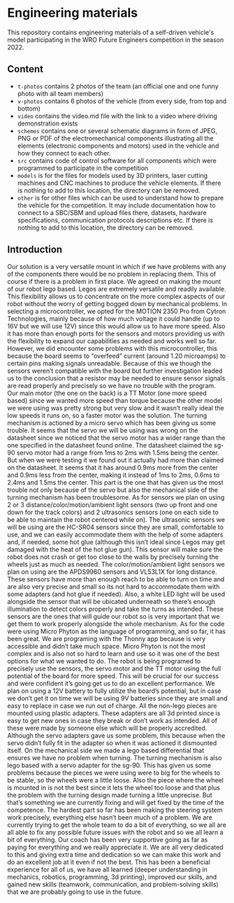 Engineering materials
====

This repository contains engineering materials of a self-driven vehicle's model participating in the WRO Future Engineers competition in the season 2022.

## Content

* `t-photos` contains 2 photos of the team (an official one and one funny photo with all team members)
* `v-photos` contains 6 photos of the vehicle (from every side, from top and bottom)
* `video` contains the video.md file with the link to a video where driving demonstration exists
* `schemes` contains one or several schematic diagrams in form of JPEG, PNG or PDF of the electromechanical components illustrating all the elements (electronic components and motors) used in the vehicle and how they connect to each other.
* `src` contains code of control software for all components which were programmed to participate in the competition
* `models` is for the files for models used by 3D printers, laser cutting machines and CNC machines to produce the vehicle elements. If there is nothing to add to this location, the directory can be removed.
* `other` is for other files which can be used to understand how to prepare the vehicle for the competition. It may include documentation how to connect to a SBC/SBM and upload files there, datasets, hardware specifications, communication protocols descriptions etc. If there is nothing to add to this location, the directory can be removed.

## Introduction

 Our solution is a very versatile mount in which if we have problems with any of the components there would be no problem in replacing them. This of course if there is a problem in first place. We agreed on making the mount of our robot lego based. Legos are extremely versatile and readily available. This flexibility allows us to concentrate on the more complex aspects of our robot without the worry of getting bogged down by mechanical problems. In selecting a microcontroller, we opted for the MOTION 2350 Pro from Cytron Technologies, mainly because of how much voltage it could handle (up to 16V but we will use 12V) since this would allow us to have more speed. Also it has more than enough ports for the sensors and motors providing us with the flexibility to expand our capabilities as needed and works well so far. However, we did encounter some problems with this microcontroller, this because the board seems to “overfeed” current (around 1.20 microamps) to certain pins making signals unreadable. Because of this we though the sensors weren’t compatible with the board but further investigation leaded us to the conclusion that a resistor may be needed to ensure sensor signals are read properly and precisely so we have no trouble with the program. Our main motor (the one on the back) is a TT Motor (one more speed based) since we wanted more speed than torque because the other model we were using was pretty strong but very slow and it wasn’t really ideal the low speeds it runs on, so a faster motor was the solution. The turning mechanism is actioned by a micro servo which has been giving us some trouble. It seems that the servo we will be using was wrong on the datasheet since we noticed that the servo motor has a wider range than the one specified in the datasheet found online. The datasheet claimed the sg-90 servo motor had a range from 1ms to 2ms with 1.5ms being the center. But when we were testing it we found out it actually had more than claimed on the datasheet. It seems that it has around 0.9ms more from the center and 0.9ms less from the center, making it instead of 1ms to 2ms, 0.6ms to 2.4ms and 1.5ms the center. This part is the one that has given us the most trouble not only because of the servo but also the mechanical side of the turning mechanism has been troublesome. As for sensors we plan on using 2 or 3 distance/color/motion/ambient light sensors (two up front and one down for the track colors) and 2 ultrasonics sensors (one on each side to be able to maintain the robot centered while on). The ultrasonic sensors we will be using are the HC-SR04 sensors since they are small, comfortable to use, and we can easily accommodate them with the help of some adapters and, if needed, some hot glue (although this isn’t ideal since Legos may get damaged with the heat of the hot glue gun).  This sensor will make sure the robot does not crash or get too close to the walls by precisely turning the wheels just as much as needed. The color/motion/ambient light sensors we plan on using are the APDS9960 sensors and VL53L1X for long distance. These sensors have more than enough reach to be able to turn on time and are also very precise and small so its not hard to accommodate them with some adapters (and hot glue if needed).  Also, a white LED light will be used alongside the sensor that will be ubicated underneath so there’s enough illumination to detect colors properly and take the turns as intended. These sensors are the ones that will guide our robot so is very important that we get them to work properly alongside the whole mechanism. As for the code were using Micro Phyton as the language of programming, and so far, it has been great. We are programing with the Thonny app because is very accessible and didn’t take much space. Micro Phyton is not the most complex and is also not so hard to learn and use so it was one of the best options for what we wanted to do. The robot is being programed to precisely use the sensors, the servo motor and the TT motor using the full potential of the board for more speed. This will be crucial for our success and were confident it’s going get us to do an excellent performance. We plan on using a 12V battery to fully utilize the board’s potential, but in case we don’t get it on time we will be using 9V batteries since they are small and easy to replace in case we run out of charge. All the non-lego pieces are mounted using plastic adapters. These adapters are all 3d printed since is easy to get new ones in case they break or don’t work as intended. All of these were made by someone else which will be properly accredited. Although the servo adapters gave us some problem, this because when the servo didn’t fully fit in the adapter so when it was actioned it dismounted itself. On the mechanical side we made a lego based differential that ensures we have no problem when turning. The turning mechanism is also lego based with a servo adapter for the sg-90. This has given us some problems because the pieces we were using were to big for the wheels to be stable, so the wheels were a little loose. Also the piece where the wheel is mounted in is not the best since it lets the wheel too loose and that plus the problem with the turning design made turning a little unprecise. But that’s something we are currently fixing and will get fixed by the time of the competence. The hardest part so far has been making the steering system work precisely, everything else hasn’t been much of a problem. We are currently trying to get the whole team to do a bit of everything, so we all are all able to fix any possible future issues with the robot and so we all learn a bit of everything. Our coach has been very supportive going as far as paying for everything and we really appreciate it. We are all very dedicated to this and giving extra time and dedication so we can make this work and do an excellent job at it even if not the best. This has been a beneficial experience for all of us, we have all learned (deeper understanding in mechanics, robotics, programming, 3d printing), improved our skills, and gained new skills (teamwork, communication, and problem-solving skills)  that we are probably going to use in the future. 


